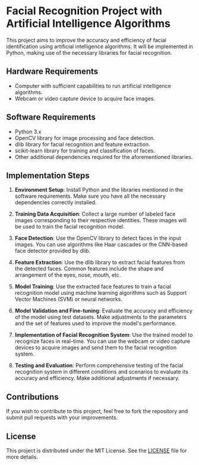 # Facial Recognition Project with Artificial Intelligence Algorithms

This project aims to improve the accuracy and efficiency of facial identification using artificial intelligence algorithms. It will be implemented in Python, making use of the necessary libraries for facial recognition.

## Hardware Requirements

- Computer with sufficient capabilities to run artificial intelligence algorithms.
- Webcam or video capture device to acquire face images.

## Software Requirements

- Python 3.x
- OpenCV library for image processing and face detection.
- dlib library for facial recognition and feature extraction.
- scikit-learn library for training and classification of faces.
- Other additional dependencies required for the aforementioned libraries.

## Implementation Steps

1. **Environment Setup**: Install Python and the libraries mentioned in the software requirements. Make sure you have all the necessary dependencies correctly installed.

2. **Training Data Acquisition**: Collect a large number of labeled face images corresponding to their respective identities. These images will be used to train the facial recognition model.

3. **Face Detection**: Use the OpenCV library to detect faces in the input images. You can use algorithms like Haar cascades or the CNN-based face detector provided by dlib.

4. **Feature Extraction**: Use the dlib library to extract facial features from the detected faces. Common features include the shape and arrangement of the eyes, nose, mouth, etc.

5. **Model Training**: Use the extracted face features to train a facial recognition model using machine learning algorithms such as Support Vector Machines (SVM) or neural networks.

6. **Model Validation and Fine-tuning**: Evaluate the accuracy and efficiency of the model using test datasets. Make adjustments to the parameters and the set of features used to improve the model's performance.

7. **Implementation of Facial Recognition System**: Use the trained model to recognize faces in real-time. You can use the webcam or video capture devices to acquire images and send them to the facial recognition system.

8. **Testing and Evaluation**: Perform comprehensive testing of the facial recognition system in different conditions and scenarios to evaluate its accuracy and efficiency. Make additional adjustments if necessary.

## Contributions

If you wish to contribute to this project, feel free to fork the repository and submit pull requests with your improvements.

## License

This project is distributed under the MIT License. See the [LICENSE](./LICENSE) file for more details.
